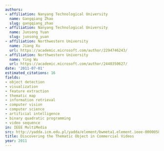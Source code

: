 ```yaml
---
authors:
- affiliation: Nanyang Technological University
  name: Gangqiang Zhao
  slug: gangqiang_zhao
- affiliation: Nanyang Technological University
  name: Junsong Yuan
  slug: junsong_yuan
- affiliation: Northwestern University
  name: Jiang Xu
  url: https://academic.microsoft.com/author/2294746243/
- affiliation: Northwestern University
  name: Ying Wu
  url: https://academic.microsoft.com/author/2440350627/
date: '2011-07-01'
estimated_citations: 16
fields:
- object detection
- visualization
- feature extraction
- thematic map
- information retrieval
- computer vision
- computer science
- artificial intelligence
- binary quadratic programming
- video sequence
in: IEEE MultiMedia
src: http://yadda.icm.edu.pl/yadda/element/bwmeta1.element.ieee-000005871574
title: Discovering the Thematic Object in Commercial Videos
year: 2011
---
```

